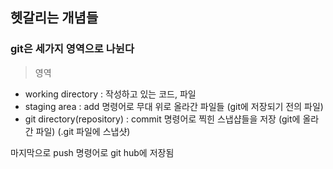 ## 헷갈리는 개념들

### git은 세가지 영역으로 나뉜다
> 영역
  - working directory : 작성하고 있는 코드, 파일
  - staging area : add 명령어로 무대 위로 올라간 파일들 (git에 저장되기 전의 파일)
  - git directory(repository) : commit 명령어로 찍힌 스냅샵들을 저장 (git에 올라간 파일) (.git 파일에 스냅샷)

마지막으로 push 명령어로 git hub에 저장됨

